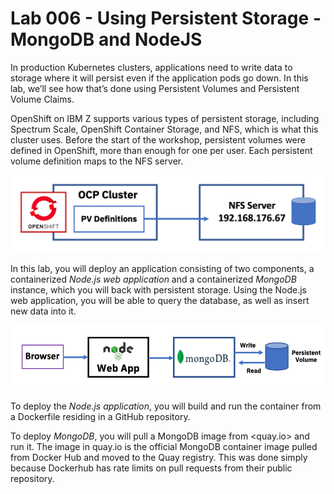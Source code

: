# Lab 006 - Using Persistent Storage - MongoDB and NodeJS

In production Kubernetes clusters, applications need to write data to storage where it will persist even if the application pods go down. In this lab, we’ll see how that’s done using Persistent Volumes and Persistent Volume Claims.

OpenShift on IBM Z supports various types of persistent storage, including Spectrum Scale, OpenShift Container Storage, and NFS, which is what this cluster uses. Before the start of the workshop, persistent volumes were defined in OpenShift, more than enough for one per user. Each persistent volume definition maps to the NFS server.

![nfs-arch](images/nfs-arch.png)

In this lab, you will deploy an application consisting of two components, a containerized *Node.js web application* and a containerized *MongoDB* instance, which you will back with persistent storage. Using the Node.js web application, you will be able to query the database, as well as insert new data into it.

![app-arch](images/app-arch.png)

To deploy the *Node.js application*, you will build and run the container from a Dockerfile residing in a GitHub repository.

To deploy *MongoDB*, you will pull a MongoDB image from <quay.io> and run it. The image in quay.io is the official MongoDB container image pulled from Docker Hub and moved to the Quay registry. This was done simply because Dockerhub has rate limits on pull requests from their public repository.
